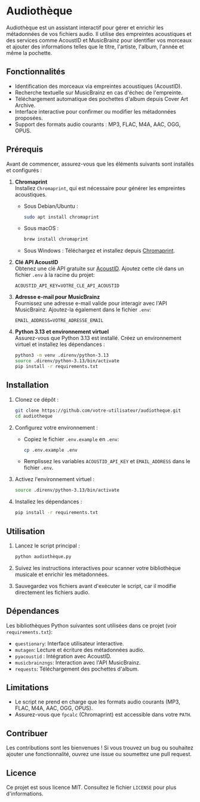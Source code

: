# Audiothèque

Audiothèque est un assistant interactif pour gérer et enrichir les métadonnées de vos fichiers audio. Il utilise des empreintes acoustiques et des services comme AcoustID et MusicBrainz pour identifier vos morceaux et ajouter des informations telles que le titre, l'artiste, l'album, l'année et même la pochette.

## Fonctionnalités

- Identification des morceaux via empreintes acoustiques (AcoustID).
- Recherche textuelle sur MusicBrainz en cas d'échec de l'empreinte.
- Téléchargement automatique des pochettes d'album depuis Cover Art Archive.
- Interface interactive pour confirmer ou modifier les métadonnées proposées.
- Support des formats audio courants : MP3, FLAC, M4A, AAC, OGG, OPUS.

## Prérequis

Avant de commencer, assurez-vous que les éléments suivants sont installés et configurés :

1. **Chromaprint**  
   Installez `Chromaprint`, qui est nécessaire pour générer les empreintes acoustiques.  
   - Sous Debian/Ubuntu :  
     ```bash
     sudo apt install chromaprint
     ```
   - Sous macOS :  
     ```bash
     brew install chromaprint
     ```
   - Sous Windows : Téléchargez et installez depuis [Chromaprint](https://acoustid.org/chromaprint).

2. **Clé API AcoustID**  
   Obtenez une clé API gratuite sur [AcoustID](https://acoustid.org/). Ajoutez cette clé dans un fichier `.env` à la racine du projet:
   ```env
   ACOUSTID_API_KEY=VOTRE_CLE_API_ACOUSTID
   ```

3. **Adresse e-mail pour MusicBrainz**  
   Fournissez une adresse e-mail valide pour interagir avec l'API MusicBrainz. Ajoutez-la également dans le fichier `.env`:
   ```env
   EMAIL_ADDRESS=VOTRE_ADRESSE_EMAIL
   ```

4. **Python 3.13 et environnement virtuel**  
   Assurez-vous que Python 3.13 est installé. Créez un environnement virtuel et installez les dépendances :
   ```bash
   python3 -m venv .direnv/python-3.13
   source .direnv/python-3.13/bin/activate
   pip install -r requirements.txt
   ```

## Installation

1. Clonez ce dépôt :
   ```bash
   git clone https://github.com/votre-utilisateur/audiotheque.git
   cd audiotheque
   ```

2. Configurez votre environnement :
   - Copiez le fichier `.env.example` en `.env`:
     ```bash
     cp .env.example .env
     ```
   - Remplissez les variables `ACOUSTID_API_KEY` et `EMAIL_ADDRESS` dans le fichier `.env`.

3. Activez l'environnement virtuel :
   ```bash
   source .direnv/python-3.13/bin/activate
   ```

4. Installez les dépendances :
   ```bash
   pip install -r requirements.txt
   ```

## Utilisation

1. Lancez le script principal :
   ```bash
   python audiothèque.py
   ```

2. Suivez les instructions interactives pour scanner votre bibliothèque musicale et enrichir les métadonnées.

3. Sauvegardez vos fichiers avant d'exécuter le script, car il modifie directement les fichiers audio.

## Dépendances

Les bibliothèques Python suivantes sont utilisées dans ce projet (voir `requirements.txt`):

- `questionary`: Interface utilisateur interactive.
- `mutagen`: Lecture et écriture des métadonnées audio.
- `pyacoustid` : Intégration avec AcoustID.
- `musicbrainzngs`: Interaction avec l'API MusicBrainz.
- `requests`: Téléchargement des pochettes d'album.

## Limitations

- Le script ne prend en charge que les formats audio courants (MP3, FLAC, M4A, AAC, OGG, OPUS).
- Assurez-vous que `fpcalc` (Chromaprint) est accessible dans votre `PATH`.

## Contribuer

Les contributions sont les bienvenues ! Si vous trouvez un bug ou souhaitez ajouter une fonctionnalité, ouvrez une issue ou soumettez une pull request.

## Licence

Ce projet est sous licence MIT. Consultez le fichier `LICENSE` pour plus d'informations.
